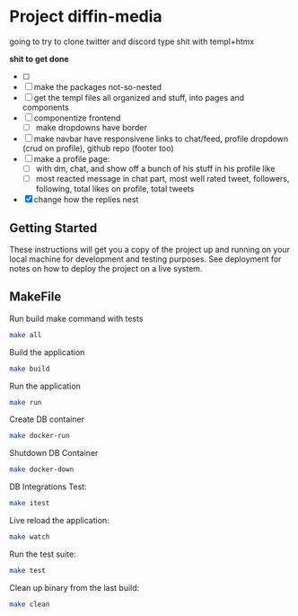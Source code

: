 # Project diffin-media

going to try to clone twitter and discord type shit with templ+htmx

**shit to get done**

- [ ]
- [ ] make the packages not-so-nested
- [ ] get the templ files all organized and stuff, into pages and components
- [ ] componentize frontend
  - [ ] make dropdowns have border
- [ ] make navbar have responsivene links to chat/feed, profile dropdown (crud on profile), github repo (footer too)
- [ ] make a profile page:
  - [ ] with dm, chat, and show off a bunch of his stuff in his profile like
  - [ ] most reacted message in chat part, most well rated tweet, followers, following, total likes on profile, total tweets
- [x] change how the replies nest

## Getting Started

These instructions will get you a copy of the project up and running on your local machine for development and testing purposes. See deployment for notes on how to deploy the project on a live system.

## MakeFile

Run build make command with tests

```bash
make all
```

Build the application

```bash
make build
```

Run the application

```bash
make run
```

Create DB container

```bash
make docker-run
```

Shutdown DB Container

```bash
make docker-down
```

DB Integrations Test:

```bash
make itest
```

Live reload the application:

```bash
make watch
```

Run the test suite:

```bash
make test
```

Clean up binary from the last build:

```bash
make clean
```
